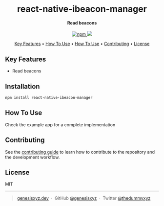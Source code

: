 <h1 align="center">
  react-native-ibeacon-manager
</h1>

<h4 align="center">Read beacons</h4>

<p align="center">
  <a href="https://badge.fury.io/js/react-native-ibeacon-manager.svg">
    <img src="https://badge.fury.io/js/react-native-ibeacon-manager.svg"
         alt="npm">
  </a>
  <a href="https://www.paypal.me/genesisxyz">
    <img src="https://img.shields.io/badge/$-donate-ff69b4.svg?maxAge=2592000&amp;style=flat">
  </a>
</p>

<p align="center">
  <a href="#key-features">Key Features</a> •
  <a href="#installation">How To Use</a> •
  <a href="#how-to-use">How To Use</a> •
  <a href="#contributing">Contributing</a> •
  <a href="#license">License</a>
</p>

## Key Features

- Read beacons

## Installation

```sh
npm install react-native-ibeacon-manager
```

## How To Use

Check the example app for a complete implementation

## Contributing

See the [contributing guide](CONTRIBUTING.md) to learn how to contribute to the repository and the development workflow.

## License

MIT

---

> [genesisxyz.dev](https://www.genesisxyz.dev) &nbsp;&middot;&nbsp;
> GitHub [@genesisxyz](https://github.com/genesisxyz) &nbsp;&middot;&nbsp;
> Twitter [@thedummyxyz](https://twitter.com/thedummyxyz)
